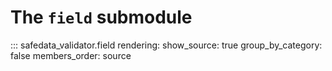 # The `field` submodule

::: safedata_validator.field
    rendering:
        show_source: true
        group_by_category: false
        members_order: source
